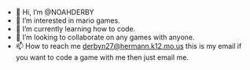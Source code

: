 - 👋 Hi, I’m @NOAHDERBY
- 👀 I’m interested in mario games.
- 🌱 I’m currently learning how to code.
- 💞️ I’m looking to collaborate on any games with anyone.
- 📫 How to reach me derbyn27@hermann.k12.mo.us this is my email if you want to code a game with me then just email me.

<!---
NOAHDERBY/NOAHDERBY is a ✨ special ✨ repository because its `README.md` (this file) appears on your GitHub profile.
You can click the Preview link to take a look at your changes.
--->
